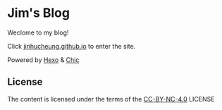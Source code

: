 # Jim's Blog

Weclome to my blog!

Click [jinhucheung.github.io](https://jinhucheung.github.io) to enter the site.

Powered by [Hexo](https://hexo.io/) & [Chic](https://github.com/Siricee/hexo-theme-Chic)

## License

The content is licensed under the terms of the [CC-BY-NC-4.0](http://creativecommons.org/licenses/by-nc/4.0/) LICENSE